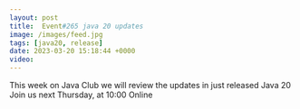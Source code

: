 ```yaml
---
layout: post
title:  Event#265 java 20 updates
image: /images/feed.jpg
tags: [java20, release]
date: 2023-03-20 15:18:44 +0000
video: 
---
```


This week on Java Club we will review the updates in just released Java 20
Join us next Thursday, at 10:00 Online
